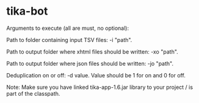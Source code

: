 tika-bot
========

Arguments to execute (all are must, no optional):

Path to folder containing input TSV files: -i "path".

Path to output folder where xhtml files should be written: -xo "path".

Path to output folder where json files should be written: -jo "path".

Deduplication on or off: -d value. Value should be 1 for on and 0 for off.


Note: Make sure you have linked tika-app-1.6.jar library to your project / is part of the classpath.